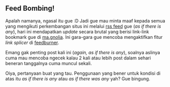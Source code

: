 ## Feed Bombing!

Apalah namanya, ngasal itu gue :D
Jadi gue mau minta maaf kepada semua yang mengikuti perkembangan situs ini melalui [rss feed](http://feeds.feedburner.com/kriwil) gue (_as if there is any_), hari ini mendapatkan _update_ secara brutal yang berisi link-link bookmark gue di [ma.gnolia](http://ma.gnolia.com/people/kriwil). Ini gara-gara gue mencoba mengaktifkan fitur _link splicer_ di [feedburner](http://feedburner.com).

Emang gak penting post kali ini (_again, as if there is any_), soalnya aslinya cuma mau mencoba ngecek kalau 2 kali atau lebih post dalam sehari beneran tanggalnya cuma muncul sekali.

Oiya, pertanyaan buat yang tau. Penggunaan yang bener untuk kondisi di atas itu _as if there *is* any_ atau _as if there *was* any_ yah? Gue bingung.

<!-- {"time": "2008-02-17 07:14:02", "title": "Feed Bombing!"} -->
